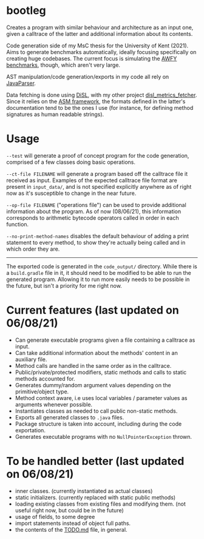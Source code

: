 # bootleg
Creates a program with similar behaviour and architecture as an input one, given a calltrace of the latter 
and additional information about its contents.

Code generation side of my MsC thesis for the University of Kent (2021).
Aims to generate benchmarks automatically, ideally focusing specifically on creating huge codebases.
The current focus is simulating the [AWFY benchmarks](https://github.com/smarr/are-we-fast-yet), though,
which aren't very large.

AST manipulation/code generation/exports in my code all rely on [JavaParser](https://github.com/javaparser/javaparser).

Data fetching is done using [DiSL](https://gitlab.ow2.org/disl/disl), with my other project 
[disl_metrics_fetcher](https://github.com/OctaveLarose/disl_metrics_fetcher). 
Since it relies on the [ASM framework](https://asm.ow2.io/), the formats defined in the latter's documentation
tend to be the ones I use (for instance, for defining method signatures as human readable strings).

# Usage
`--test` will generate a proof of concept program for the code generation, comprised of a few classes
doing basic operations.

`--ct-file FILENAME` will generate a program based off the calltrace file it received as input. 
Examples of the expected calltrace file format are present in `input_data/`, 
and is not specified explicitly anywhere as of right now as it's susceptible to change in the near future.

`--op-file FILENAME` ("operations file") can be used to provide additional information about the program.
As of now (08/06/21), this information corresponds to arithmetic bytecode operators called in order in each function. 

`--no-print-method-names` disables the default behaviour of adding a print statement to every method, 
to show they're actually being called and in which order they are.

---

The exported code is generated in the `code_output/` directory. 
While there is a `build.gradle` file in it, it should need to be modified to be able to run the generated program. 
Allowing it to run more easily needs to be possible in the future, 
but isn't a priority for me right now.

# Current features (last updated on 06/08/21)

- Can generate executable programs given a file containing a calltrace as input.
- Can take additional information about the methods' content in an auxiliary file.
- Method calls are handled in the same order as in the calltrace.
- Public/private/protected modifiers, static methods and calls to static methods accounted for.
- Generates dummy/random argument values depending on the primitive/object type.
- Method context aware, i.e uses local variables / parameter values as arguments whenever possible.
- Instantiates classes as needed to call public non-static methods.
- Exports all generated classes to `.java` files.
- Package structure is taken into account, including during the code exportation.
- Generates executable programs with no `NullPointerException` thrown.


# To be handled better (last updated on 06/08/21)

- inner classes. (currently instantiated as actual classes)
- static initializers. (currently replaced with static public methods)
- loading existing classes from existing files and modifying them. (not useful right now, but could be in the future)
- usage of fields, to some degree
- import statements instead of object full paths.
- the contents of the [TODO.md](TODO.md) file, in general.

